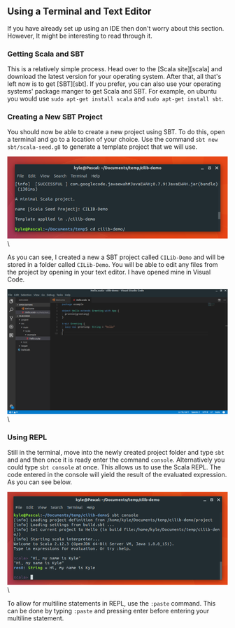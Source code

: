 ## Using a Terminal and Text Editor

If you have already set up using an IDE then don't worry about this section. 
However, It might be interesting to read through it. 

### Getting Scala and SBT

This is a relatively simple process. 
Head over to the [Scala site][scala] and download the latest version for your operating system.
After that, all that's left now is to get [SBT][sbt].
If you prefer, you can also use your operating systems' package manger to get Scala and SBT.
For example, on ubuntu you would use `sudo apt-get install scala` and `sudo apt-get install sbt`.

### Creating a New SBT Project

You should now be able to create a new project using SBT. 
To do this, open a terminal and go to a location of your choice. 
Use the command `sbt new sbt/scala-seed.g8` to generate a template project that we will use. 

![Terminal-1](src/pages/setting-up/images/console-sbt-new-project.png)\


As you can see, I created a new a SBT project called `CILib-Demo` and will be stored in a folder called `CILib-Demo`. 
You will be able to edit any files from the project by opening in your text editor. 
I have opened mine in Visual Code. 

![Terminal-1](src/pages/setting-up/images/text-editor.png)\


### Using REPL 

Still in the terminal, move into the newly created project folder and type `sbt` and and then once it is ready enter the command `console`. 
Alternatively you could type `sbt console` at once. 
This allows us to use the Scala REPL. The code entered in the console will yield the result of the evaluated expression. As you can see below. 

![Terminal-1](src/pages/setting-up/images/sbt-console.png)\

To allow for multiline statements in REPL, use the `:paste` command.
This can be done by typing `:paste` and pressing enter before entering your multiline statement.